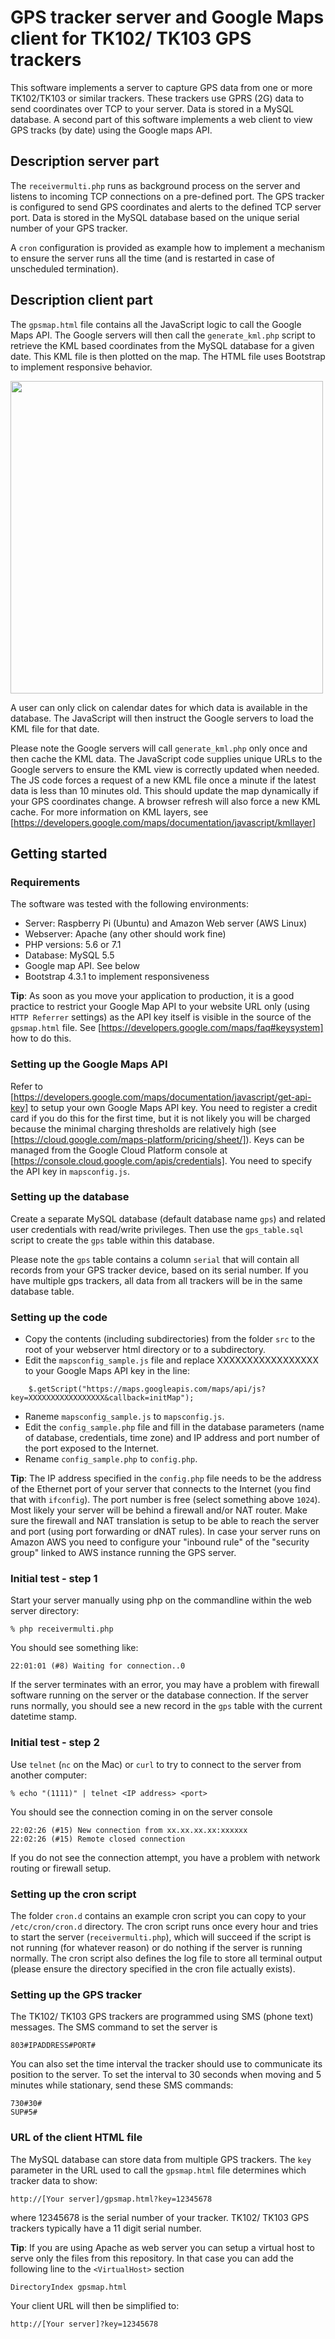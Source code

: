 # GPS tracker server and Google Maps client for TK102/ TK103 GPS trackers

This software implements a server to capture GPS data from one or more TK102/TK103 or similar trackers. These trackers use GPRS (2G) data to send coordinates over TCP to your server. Data is stored in a MySQL database. A second part of this software implements a web client to view GPS tracks (by date) using the Google maps API.

## Description server part

The ```receivermulti.php``` runs as background process on the server and listens to incoming TCP connections on a pre-defined port. The GPS tracker is configured to send GPS coordinates and alerts to the defined TCP server port. Data is stored in the MySQL database based on the unique serial number of your GPS tracker. 

A ```cron``` configuration is provided as example how to implement a mechanism to ensure the server runs all the time (and is restarted in case of unscheduled termination).

## Description client part

The ```gpsmap.html``` file contains all the JavaScript logic to call the Google Maps API. The Google servers will then call the ```generate_kml.php``` script to retrieve the KML based coordinates from the MySQL database for a given date. This KML file is then plotted on the map. The HTML file uses Bootstrap to implement responsive behavior.

<img src="https://github.com/bmellink/GPS_Tracker_Server/raw/master/WebsiteClientView.png" height="500">

A user can only click on calendar dates for which data is available in the database. The JavaScript will then instruct the Google servers to load the KML file for that date. 

Please note the Google servers will call ```generate_kml.php``` only once and then cache the KML data. The JavaScript code supplies unique URLs to the Google servers to ensure the KML view is correctly updated when needed. The JS code forces a request of a new KML file once a minute if the latest data is less than 10 minutes old. This should update the map dynamically if your GPS coordinates change. A browser refresh will also force a new KML cache. For more information on KML layers, see [https://developers.google.com/maps/documentation/javascript/kmllayer]

## Getting started

### Requirements
The software was tested with the following environments:
- Server: Raspberry Pi (Ubuntu) and Amazon Web server (AWS Linux)
- Webserver: Apache (any other should work fine)
- PHP versions: 5.6 or 7.1
- Database: MySQL 5.5
- Google map API. See below
- Bootstrap 4.3.1 to implement responsiveness

**Tip**: As soon as you move your application to production, it is a good practice to restrict your Google Map API to your website URL only (using ```HTTP Referrer``` settings) as the API key itself is visible in the source of the ```gpsmap.html``` file. See [https://developers.google.com/maps/faq#keysystem] how to do this.

### Setting up the Google Maps API

Refer to [https://developers.google.com/maps/documentation/javascript/get-api-key] to setup your own Google Maps API key. You need to register a credit card if you do this for the first time, but it is not likely you will be charged because the minimal charging thresholds are relatively high (see [https://cloud.google.com/maps-platform/pricing/sheet/]). Keys can be managed from the Google Cloud Platform console at [https://console.cloud.google.com/apis/credentials]. You need to specify the API key in ```mapsconfig.js```.

### Setting up the database

Create a separate MySQL database (default database name ```gps```) and related user credentials with read/write privileges. Then use the ```gps_table.sql``` script to create the ```gps``` table within this database.

Please note the ```gps``` table contains a column ```serial``` that will contain all records from your GPS tracker device, based on its serial number. If you have multiple gps trackers, all data from all trackers will be in the same database table.

### Setting up the code

- Copy the contents (including subdirectories) from the folder ```src``` to the root of your webserver html directory or to a subdirectory.
- Edit the ```mapsconfig_sample.js``` file and replace XXXXXXXXXXXXXXXXX to your Google Maps API key in the line:
```
	$.getScript("https://maps.googleapis.com/maps/api/js?key=XXXXXXXXXXXXXXXXX&callback=initMap");
```
- Raneme ```mapsconfig_sample.js``` to ```mapsconfig.js```.
- Edit the ```config_sample.php``` file and fill in the database parameters (name of database, credentials, time zone) and IP address and port number of the port exposed to the Internet.
- Rename ```config_sample.php``` to ```config.php```.

**Tip**: The IP address specified in the ```config.php``` file needs to be the address of the Ethernet port of your server that connects to the Internet (you find that with ```ifconfig```). The port number is free (select something above ```1024```). Most likely your server will be behind a firewall and/or NAT router. Make sure the firewall and NAT translation is setup to be able to reach the server and port (using port forwarding or dNAT rules). In case your server runs on Amazon AWS you need to configure your "inbound rule" of the "security group" linked to AWS instance running the GPS server.

### Initial test - step 1

Start your server manually using php on the commandline within the web server directory:
```
% php receivermulti.php
```

You should see something like:
```
22:01:01 (#8) Waiting for connection..0
```
If the server terminates with an error, you may have a problem with firewall software running on the server or the database connection. If the server runs normally, you should see a new record in the ```gps``` table with the current datetime stamp.

### Initial test - step 2

Use ```telnet``` (```nc``` on the Mac) or ```curl``` to try to connect to the server from another computer:
```
% echo "(1111)" | telnet <IP address> <port>
```

You should see the connection coming in on the server console
```
22:02:26 (#15) New connection from xx.xx.xx.xx:xxxxxx
22:02:26 (#15) Remote closed connection
```
If you do not see the connection attempt, you have a problem with network routing or firewall setup.

### Setting up the cron script

The folder ```cron.d``` contains an example cron script you can copy to your ```/etc/cron/cron.d``` directory. The cron script runs once every hour and tries to start the server (```receivermulti.php```), which will succeed if the script is not running (for whatever reason) or do nothing if the server is running normally. The cron script also defines the log file to store all terminal output (please ensure the directory specified in the cron file actually exists). 

### Setting up the GPS tracker

The TK102/ TK103 GPS trackers are programmed using SMS (phone text) messages. The SMS command to set the server is 
```
803#IPADDRESS#PORT#
```
You can also set the time interval the tracker should use to communicate its position to the server. To set the interval to 30 seconds when moving and 5 minutes while stationary, send these SMS commands:
```
730#30#
SUP#5#
```

### URL of the client HTML file

The MySQL database can store data from multiple GPS trackers. The ```key``` parameter in the URL used to call the ```gpsmap.html``` file determines which tracker data to show:
```
http://[Your server]/gpsmap.html?key=12345678
```
where 12345678 is the serial number of your tracker. TK102/ TK103 GPS trackers typically have a 11 digit serial number.

**Tip**: If you are using Apache as web server you can setup a virtual host to serve only the files from this repository. In that case you can add the following line to the ```<VirtualHost>``` section
```
DirectoryIndex gpsmap.html
```
Your client URL will then be simplified to:
```
http://[Your server]?key=12345678
```

